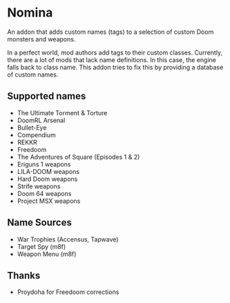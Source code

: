 # Nomina

An addon that adds custom names (tags) to a selection of custom Doom monsters
and weapons.

In a perfect world, mod authors add tags to their custom classes. Currently,
there are a lot of mods that lack name definitions. In this case, the engine
falls back to class name. This addon tries to fix this by providing a database
of custom names.

## Supported names

* The Ultimate Torment & Torture
* DoomRL Arsenal
* Bullet-Eye
* Compendium
* REKKR
* Freedoom
* The Adventures of Square (Episodes 1 & 2)
* Eriguns 1 weapons
* LILA-DOOM weapons
* Hard Doom weapons
* Strife weapons
* Doom 64 weapons
* Project MSX weapons

## Name Sources

* War Trophies (Accensus, Tapwave)
* Target Spy (m8f)
* Weapon Menu (m8f)

## Thanks

* Proydoha for Freedoom corrections
